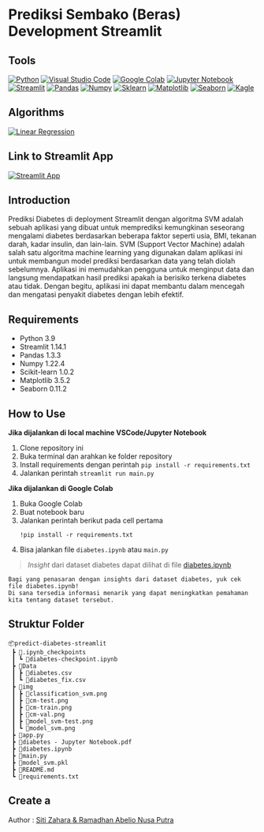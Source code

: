 # Prediksi Sembako (Beras) Development Streamlit

## Tools

[![Python](https://img.shields.io/badge/Python-3776AB?style=for-the-badge&logo=python&logoColor=white)]()
[![Visual Studio Code](https://img.shields.io/badge/Visual%20Studio%20Code-0078d7.svg?style=for-the-badge&logo=visual-studio-code&logoColor=white)]()
[![Google Colab](https://img.shields.io/badge/Google%20Colab-black?style=for-the-badge&logo=google-colab&logoColor=golden)]()
[![Jupyter Notebook](https://img.shields.io/badge/Jupyter%20Notebook-white?style=for-the-badge&logo=jupyter&logoColor=golden)]()
[![Streamlit](https://img.shields.io/badge/Streamlit-FF4B4B?style=for-the-badge&logo=streamlit&logoColor=white)]()
[![Pandas](https://img.shields.io/badge/Pandas-356?style=for-the-badge&logo=pandas&logoColor=white)](https://pandas.pydata.org/)
[![Numpy](https://img.shields.io/badge/Numpy-FFF?style=for-the-badge&logo=numpy&logoColor=blue)](https://numpy.org/)
[![Sklearn](https://img.shields.io/badge/Sklearn-white?style=for-the-badge&logo=scikit-learn&logoColor=orange)](https://scikit-learn.org/stable/)
[![Matplotlib](https://img.shields.io/badge/Matplotlib-white?style=for-the-badge&logo=https://matplotlib.org/&logoColor=blue)](https://matplotlib.org/)
[![Seaborn](https://img.shields.io/badge/Seaborn-blue?style=for-the-badge&logo=seaborn.pydata&logoColor=white)](https://seaborn.pydata.org/)
[![Kagle](https://img.shields.io/badge/Kaggle-20BEFF?style=for-the-badge&logo=kaggle&logoColor=white)](https://www.kaggle.com/)

## Algorithms

[![Linear Regression](https://img.shields.io/badge/Linear%20Regression-339933.svg?style=for-the-badge&logo=Linear-Regression&logoColor=white)]()

## Link to Streamlit App

[![Streamlit App](https://static.streamlit.io/badges/streamlit_badge_black_white.svg)](https://predict-diabetes-app.streamlit.app/)

## Introduction

Prediksi Diabetes di deployment Streamlit dengan algoritma SVM adalah sebuah aplikasi yang dibuat untuk memprediksi kemungkinan seseorang mengalami diabetes berdasarkan beberapa faktor seperti usia, BMI, tekanan darah, kadar insulin, dan lain-lain. SVM (Support Vector Machine) adalah salah satu algoritma machine learning yang digunakan dalam aplikasi ini untuk membangun model prediksi berdasarkan data yang telah diolah sebelumnya. Aplikasi ini memudahkan pengguna untuk menginput data dan langsung mendapatkan hasil prediksi apakah ia berisiko terkena diabetes atau tidak. Dengan begitu, aplikasi ini dapat membantu dalam mencegah dan mengatasi penyakit diabetes dengan lebih efektif.

## Requirements

- Python 3.9
- Streamlit 1.14.1
- Pandas 1.3.3
- Numpy 1.22.4
- Scikit-learn 1.0.2
- Matplotlib 3.5.2
- Seaborn 0.11.2

## How to Use

**Jika dijalankan di local machine VSCode/Jupyter Notebook**

1. Clone repository ini
2. Buka terminal dan arahkan ke folder repository
3. Install requirements dengan perintah `pip install -r requirements.txt`
4. Jalankan perintah `streamlit run main.py`

**Jika dijalankan di Google Colab**

1. Buka Google Colab
2. Buat notebook baru
3. Jalankan perintah berikut pada cell pertama
   ```
   !pip install -r requirements.txt
   ```
4. Bisa jalankan file `diabetes.ipynb` atau `main.py`

> _Insight_ dari dataset diabetes dapat dilihat di file [diabetes.ipynb](https://github.com/Fauzan-Kamil/predict-diabetes-streamlit/blob/master/diabetes.ipynb)

```
Bagi yang penasaran dengan insights dari dataset diabetes, yuk cek file diabetes.ipynb!
Di sana tersedia informasi menarik yang dapat meningkatkan pemahaman kita tentang dataset tersebut.
```

## Struktur Folder

```
📦predict-diabetes-streamlit
 ┣ 📂.ipynb_checkpoints
 ┃ ┗ 📜diabetes-checkpoint.ipynb
 ┣ 📂Data
 ┃ ┣ 📜diabetes.csv
 ┃ ┗ 📜diabetes_fix.csv
 ┣ 📂img
 ┃ ┣ 📜classification_svm.png
 ┃ ┣ 📜cm-test.png
 ┃ ┣ 📜cm-train.png
 ┃ ┣ 📜cm-val.png
 ┃ ┣ 📜model_svm-test.png
 ┃ ┗ 📜model_svm.png
 ┣ 📜app.py
 ┣ 📜diabetes - Jupyter Notebook.pdf
 ┣ 📜diabetes.ipynb
 ┣ 📜main.py
 ┣ 📜model_svm.pkl
 ┣ 📜README.md
 ┗ 📜requirements.txt
```

## Create a

Author : [Siti Zahara & Ramadhan Abelio Nusa Putra](https://github.com/ramadhanabelio)
